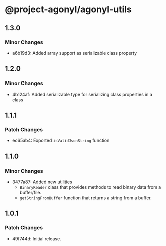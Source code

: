 # @project-agonyl/agonyl-utils

## 1.3.0

### Minor Changes

- a6b19d3: Added array support as serializable class property

## 1.2.0

### Minor Changes

- 4b124af: Added serializable type for serializing class properties in a class

## 1.1.1

### Patch Changes

- ec65ab4: Exported `isValidJsonString` function

## 1.1.0

### Minor Changes

- 3477a87: Added new utilities
  - `BinaryReader` class that provides methods to read binary data from a buffer/file.
  - `getStringFromBuffer` function that returns a string from a buffer.

## 1.0.1

### Patch Changes

- 49f744d: Initial release.
